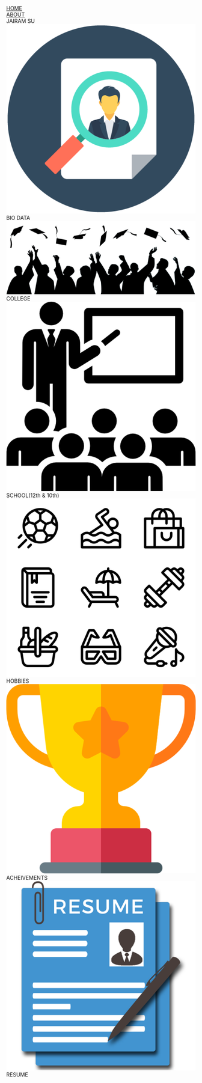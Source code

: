 
<html>
<head>
<meta charset="utf-8" />

<link href="https://fonts.googleapis.com/css2?family=Playfair+Display:ital,wght@1,500&display=swap" rel="stylesheet">    
<link href="https://fonts.googleapis.com/css2?family=Sofia&display=swap" rel="stylesheet">
<link rel="stylesheet" href="styles.css">

</head>
<body>
<div class="container">
<div class="navigator">
<div class="left">
<div class="linknavi">
<a href="intex.html">HOME</a>
</div>
<div class="linknavi">
<a href="about.html">ABOUT</a>
</div>
</div>
<div class="right">
<div class="brand">
JAIRAM SU
</div>

</div>   

</div>
<div class="totalitem">
<div class="items">

<div class="single">

<div class="backimage" style="background-image: url(images/abstract-bright-bokeh-light-on-260nw-1662740479.jpg);"></div>
<div class="imgtext">
<div class="logo"><img src="images/kisspng-money-organization-consultant-curriculum-vitae-bio-5b0a1adec4feb5.6640365615273888948069.png"></div>
<div class="subtitle">BIO DATA</div>
</div>

</div>
<div class="single">
<div class="backimage" style="background-image: url(images/abstract-bright-bokeh-light-on-260nw-1662740479.jpg);"></div>
<div class="imgtext">
<div class="logo"><img src="Saved Pictures/kisspng-graduation-ceremony-square-academic-cap-student-sc-graduation-5ab9157e2c3485.5851822715220791021811.png"></div>
<div class="subtitle">COLLEGE</div>
</div>
</div>
<div class="single">
<div class="backimage" style="background-image: url(images/abstract-bright-bokeh-light-on-260nw-1662740479.jpg);"></div>
<div class="imgtext">
<div class="logo"><img src="Saved Pictures/kisspng-classroom-computer-icons-training-class-room-5abf42f5477d65.1832305615224839572928.png"></div>
<div class="subtitle">SCHOOL(12th & 10th)</div>
</div>
</div>
<div class="single">
<div class="backimage" style="background-image: url(images/abstract-bright-bokeh-light-on-260nw-1662740479.jpg);"></div>
<div class="imgtext">
<div class="logo"><img src="Saved Pictures/kisspng-computer-icons-icon-design-symbol-hobbies-5b20e848983d38.3426612315288832726236.png"></div>
<div class="subtitle">HOBBIES</div>
</div>
</div>
<div class="single">
<div class="backimage" style="background-image: url(images/abstract-bright-bokeh-light-on-260nw-1662740479.jpg);"></div>
<div class="imgtext">
<div class="logo"><img src="images/award.png"></div>
<div class="subtitle">ACHEIVEMENTS</div>
</div>
</div>
<div class="single">
<div class="backimage" style="background-image: url(images/abstract-bright-bokeh-light-on-260nw-1662740479.jpg);"></div>
<div class="imgtext">
<div class="logo"><img src="Saved Pictures/kisspng-rsum-curriculum-vitae-template-moto-highway-ra-resume-5b20f1098b9a26.0422724315288855135718.png"></div>
<div class="subtitle">RESUME</div>
</div>
</div>
</div>
</div>
</div>
</body>
<script>
const totalItem=document.querySelectorAll('.single')
totalItem.forEach(Single =>{
Single.addEventListener('mouseover',() =>{
console.log(Single.childNodes[1].classList);
Single.childNodes[1].classList.add('darkimg');
})
Single.addEventListener('mouseout',() =>{
console.log(Single.childNodes[1].classList);
Single.childNodes[1].classList.remove('darkimg');
})
})

</script>
</html>
